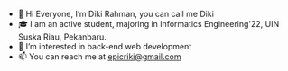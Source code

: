 - 👋 Hi Everyone, I’m Diki Rahman, you can call me Diki 
- 🎓 I am an active student, majoring in Informatics Engineering'22, UIN Suska Riau, Pekanbaru.
- 👀 I’m interested in back-end web development
- 📫 You can reach me at epicriki@gmail.com

<!---
DikiRahmanTIF/DikiRahmanTIF is a ✨ special ✨ repository because its `README.md` (this file) appears on your GitHub profile.
You can click the Preview link to take a look at your changes.
--->
